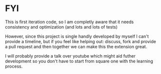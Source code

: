 # FYI

This is first iteration code, so I am completly aware that it needs consistency and optimization (and lots and lots of tests)

However, since this project is single handly developed by myself I can't provide a timeline, but if you feel like helping out: discuss, fork and provide a pull request and then together we can make this the extension great.

I will probably provide a talk over youtube which might aid futher development so you don't have to start from square one with the learning process.